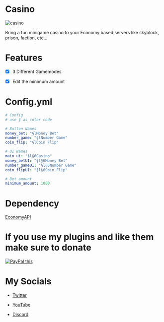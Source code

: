<h1>Casino</h1>

![casino](https://user-images.githubusercontent.com/66917109/135706099-3f00d3e4-81e0-40d7-a6be-ab9ea1c4fb9d.png)

Bring a fun minigame casino to your Economy based servers like skyblock, prison, faction, etc...

<h1>Features</h1>

- [x] 3 Different Gamemodes

- [x] Edit the minimum amount

<h1>Config.yml</h1>

```yaml
# Config
# use § as color code

# Button Names
money_bet: "§lMoney Bet"
number_game: "§lNumber Game"
coin_flip: "§lCoin Flip"

# UI Names
main_ui: "§l§6Casino"
money_betUI: "§l§6Money Bet"
number_gameUI: "§l§6Number Game"
coin_flipUI: "§l§6Coin Flip"

# Bet amount
minimum_amount: 1000
```

<h1>Dependency</h1>
<a href="https://poggit.pmmp.io/p/EconomyAPI/5.7.2">EconomyAPI</a>

<h1>If you use my plugins and like them make sure to donate</h1>

<a href="https://www.paypal.me/deadbushnetric" 
target="htps://paypal.me/deadbushnetric">
<img src="https://www.paypalobjects.com/en_US/GB/i/btn/btn_donateCC_LG.gif" alt="PayPal this" 
title="PayPal – The safer, easier way to pay online!" border="0" />
</a>

<h1>My Socials</h1>

- <a href="https://twitter.com/deadbushmc">Twitter</a>

- <a href="https://youtube.com/deadbush">YouTube</a>

- <a href="https://discord.gg/q7fKBTfeYp">Discord</a>


